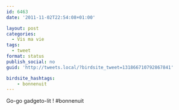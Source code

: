 ```yaml
---
id: 6463
date: '2011-11-02T22:54:08+01:00'

layout: post
categories:
  - Vis ma vie
tags:
  - tweet
format: status
publish_social: no
guid: 'http://tweets.local/?birdsite_tweet=131866710792867841'

birdsite_hashtags:
    - bonnenuit
---
```


Go-go gadgeto-lit ! #bonnenuit